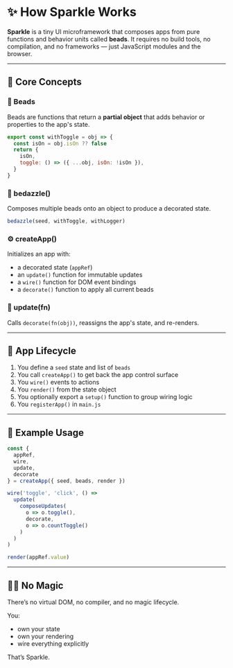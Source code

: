 
# ✨ How Sparkle Works

**Sparkle** is a tiny UI microframework that composes apps from pure functions and behavior units called **beads**. It requires no build tools, no compilation, and no frameworks — just JavaScript modules and the browser.

---

## 🧩 Core Concepts

### 🧱 Beads
Beads are functions that return a **partial object** that adds behavior or properties to the app's state.

```js
export const withToggle = obj => {
  const isOn = obj.isOn ?? false
  return {
    isOn,
    toggle: () => ({ ...obj, isOn: !isOn }),
  }
}
```

### 💎 bedazzle()
Composes multiple beads onto an object to produce a decorated state.

```js
bedazzle(seed, withToggle, withLogger)
```

### ⚙️ createApp()
Initializes an app with:
- a decorated state (`appRef`)
- an `update()` function for immutable updates
- a `wire()` function for DOM event bindings
- a `decorate()` function to apply all current beads

### 🔁 update(fn)
Calls `decorate(fn(obj))`, reassigns the app's state, and re-renders.

---

## 🧬 App Lifecycle

1. You define a `seed` state and list of `beads`
2. You call `createApp()` to get back the app control surface
3. You `wire()` events to actions
4. You `render()` from the state object
5. You optionally export a `setup()` function to group wiring logic
6. You `registerApp()` in `main.js`

---

## 🔧 Example Usage

```js
const {
  appRef,
  wire,
  update,
  decorate
} = createApp({ seed, beads, render })

wire('toggle', 'click', () =>
  update(
    composeUpdates(
      o => o.toggle(),
      decorate,
      o => o.countToggle()
    )
  )
)

render(appRef.value)
```

---

## 🧙‍♂️ No Magic

There’s no virtual DOM, no compiler, and no magic lifecycle.

You:
- own your state
- own your rendering
- wire everything explicitly

That’s Sparkle.

